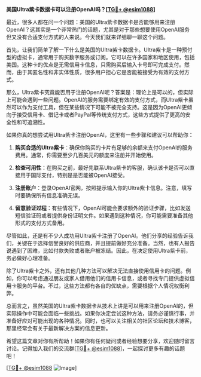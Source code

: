 **美国Ultra紫卡数据卡可以注册OpenAI吗？[[TG💪+ @esim1088](https://t.me/s/esim1088)]**

最近，很多人都在问一个问题：美国的Ultra紫卡数据卡是否能够用来注册OpenAI？这其实是一个非常热门的话题，尤其是对于那些想要使用OpenAI服务但又没有合适支付方式的人来说。今天我们就来详细聊一聊这个问题。

首先，让我们简单了解一下什么是美国的Ultra紫卡数据卡。Ultra紫卡是一种预付型的虚拟卡，通常用于购买数字服务或订阅。它可以在许多国家和地区使用，包括美国。这种卡的优点是无需信用卡信息，只需购买后输入卡号即可完成支付。然而，由于其匿名性和非实体性质，很多用户担心它是否能被接受为有效的支付方式。

那么，Ultra紫卡究竟能否用于注册OpenAI呢？答案是：理论上是可以的，但实际上可能会遇到一些问题。OpenAI的服务需要绑定有效的支付方式，而Ultra紫卡虽然可以作为支付工具，但在某些情况下可能不被完全支持。这是因为OpenAI更倾向于接受信用卡、借记卡或者PayPal等传统支付方式，这些方式提供了更高的安全性和可追溯性。

如果你真的想尝试用Ultra紫卡注册OpenAI，这里有一些步骤和建议可以帮助你：

1. **购买合适的Ultra紫卡**：确保你购买的卡片有足够的余额来支付OpenAI的服务费用。通常，你需要至少几百美元的额度来注册并开始使用。

2. **检查可用性**：在购买之前，最好先联系Ultra紫卡的客服，确认该卡是否可以直接用于国际支付，特别是是否能被OpenAI接受。

3. **注册账户**：登录OpenAI官网，按照提示输入你的Ultra紫卡信息。注意，填写时要确保所有信息准确无误。

4. **留意验证过程**：有些情况下，OpenAI可能会要求额外的验证步骤，比如发送短信验证码或者提供身份证明文件。如果遇到这种情况，你可能需要准备其他形式的支付方式备用。

尽管如此，还是有不少人成功用Ultra紫卡注册了OpenAI。他们分享的经验告诉我们，关键在于选择信誉良好的供应商，并且提前做好充分准备。当然，也有人报告说遇到了困难，比如付款失败或者账户被冻结。因此，在决定使用Ultra紫卡前，务必做好心理准备。

除了Ultra紫卡之外，还有其他几种方法可以解决无法直接使用信用卡的问题。例如，你可以考虑通过朋友或家人借用他们的信用卡信息，或者寻找专门提供虚拟信用卡服务的平台。不过，这些方法都有各自的优缺点，需要根据个人情况权衡利弊。

总而言之，虽然美国的Ultra紫卡数据卡从技术上讲是可以用来注册OpenAI的，但实际操作中可能会面临一些挑战。如果你决定尝试这种方法，请务必谨慎行事，并准备好应对可能出现的各种情况。同时，也可以关注相关的社区论坛和技术博客，那里经常会有关于最新解决方案的信息更新。

希望这篇文章对你有所帮助！如果你有任何疑问或者经验想要分享，欢迎随时留言讨论。记得加入我们的交流群[[TG💪+ @esim1088](https://t.me/s/esim1088)]，一起探讨更多有趣的话题吧！

[[TG💪+ @esim1088](https://t.me/s/esim1088) ![Image](https://i.postimg.cc/4NQfJmqS/Snipaste-2025-05-13-00-14-12.png)]
